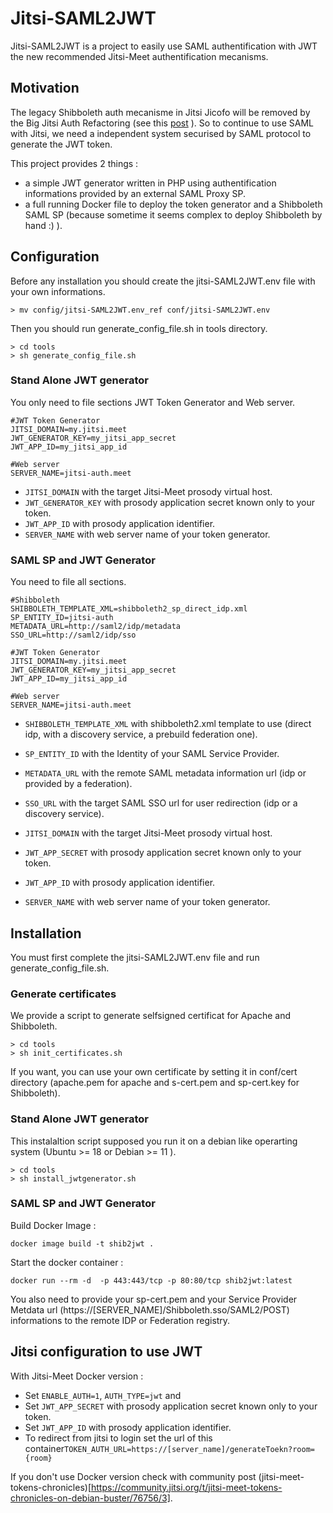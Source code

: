 # Jitsi-SAML2JWT

Jitsi-SAML2JWT is a project to easily use SAML authentification with JWT the new recommended Jitsi-Meet authentification mecanisms. 


## Motivation

The legacy Shibboleth auth mecanisme in Jitsi Jicofo will be removed by the Big Jitsi Auth Refactoring (see this [post](https://community.jitsi.org/t/intent-to-deprecate-and-remove-external-auth-mechanisms/115332) ). So to continue to use SAML with Jitsi, we need a independent system securised by SAML protocol to generate the JWT token.

This project provides 2 things : 
 - a simple JWT generator written in PHP using authentification informations provided by an external SAML Proxy SP.
 - a full running Docker file to deploy the token generator and a Shibboleth SAML SP (because sometime it seems complex to deploy Shibboleth by hand :) ).  

## Configuration
Before any installation you should create the jitsi-SAML2JWT.env file with your own informations. 
```
> mv config/jitsi-SAML2JWT.env_ref conf/jitsi-SAML2JWT.env
```


Then you should run generate_config_file.sh in tools directory.

```
> cd tools
> sh generate_config_file.sh
```



### Stand Alone JWT generator 

You only need to file sections JWT Token Generator and Web server.

```
#JWT Token Generator
JITSI_DOMAIN=my.jitsi.meet
JWT_GENERATOR_KEY=my_jitsi_app_secret
JWT_APP_ID=my_jitsi_app_id

#Web server
SERVER_NAME=jitsi-auth.meet
```

- `JITSI_DOMAIN` with the target Jitsi-Meet prosody virtual host. 
- `JWT_GENERATOR_KEY` with prosody application secret known only to your token.
- `JWT_APP_ID` with prosody application identifier.
- `SERVER_NAME` with web server name of your token generator.

### SAML SP and JWT Generator

You need to file all sections.

```
#Shibboleth
SHIBBOLETH_TEMPLATE_XML=shibboleth2_sp_direct_idp.xml
SP_ENTITY_ID=jitsi-auth
METADATA_URL=http://saml2/idp/metadata
SSO_URL=http://saml2/idp/sso

#JWT Token Generator
JITSI_DOMAIN=my.jitsi.meet
JWT_GENERATOR_KEY=my_jitsi_app_secret
JWT_APP_ID=my_jitsi_app_id

#Web server
SERVER_NAME=jitsi-auth.meet
```


- `SHIBBOLETH_TEMPLATE_XML` with shibboleth2.xml template to use (direct idp, with a discovery service, a prebuild federation one).
- `SP_ENTITY_ID` with the Identity of your SAML Service Provider.
- `METADATA_URL` with the remote SAML metadata information url (idp or provided by a federation). 
- `SSO_URL` with the target SAML SSO url for user redirection (idp or a discovery service). 

- `JITSI_DOMAIN` with the target Jitsi-Meet prosody virtual host. 
- `JWT_APP_SECRET` with prosody application secret known only to your token.
- `JWT_APP_ID` with prosody application identifier.
- `SERVER_NAME` with web server name of your token generator.

## Installation

You must first complete the jitsi-SAML2JWT.env file and run generate_config_file.sh.

### Generate certificates 

We provide a script to generate selfsigned certificat for Apache and Shibboleth.
```
> cd tools
> sh init_certificates.sh
```


If you want, you can use your own certificate by setting it in conf/cert directory (apache.pem for apache and s-cert.pem and sp-cert.key for Shibboleth).

### Stand Alone JWT generator
This instalaltion script supposed you run it on a debian like operarting system (Ubuntu >= 18 or Debian >= 11 ).

```
> cd tools
> sh install_jwtgenerator.sh
```


### SAML SP and JWT Generator

Build Docker Image :
```
docker image build -t shib2jwt .
```

Start the docker container : 
```
docker run --rm -d  -p 443:443/tcp -p 80:80/tcp shib2jwt:latest
```


You also need to provide your sp-cert.pem and your Service Provider Metdata url (https://[SERVER_NAME]/Shibboleth.sso/SAML2/POST)  informations to the remote IDP or Federation registry.


## Jitsi configuration to use JWT

With Jitsi-Meet Docker version : 
- Set `ENABLE_AUTH=1`, `AUTH_TYPE=jwt` and 
- Set `JWT_APP_SECRET`      with prosody application secret known only to your token.
- Set `JWT_APP_ID`  with prosody application identifier.
- To redirect from jitsi to login set the url of this container`TOKEN_AUTH_URL=https://[server_name]/generateToekn?room={room}`

If you don't use Docker version check with community post (jitsi-meet-tokens-chronicles)[https://community.jitsi.org/t/jitsi-meet-tokens-chronicles-on-debian-buster/76756/3].
